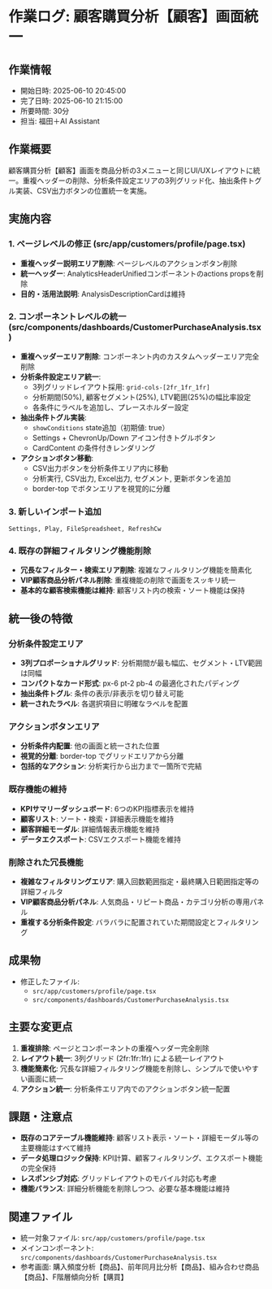 # 作業ログ: 顧客購買分析【顧客】画面統一

## 作業情報
- 開始日時: 2025-06-10 20:45:00
- 完了日時: 2025-06-10 21:15:00
- 所要時間: 30分
- 担当: 福田＋AI Assistant

## 作業概要
顧客購買分析【顧客】画面を商品分析の3メニューと同じUI/UXレイアウトに統一。重複ヘッダーの削除、分析条件設定エリアの3列グリッド化、抽出条件トグル実装、CSV出力ボタンの位置統一を実施。

## 実施内容

### 1. ページレベルの修正 (src/app/customers/profile/page.tsx)
- **重複ヘッダー説明エリア削除**: ページレベルのアクションボタン削除
- **統一ヘッダー**: AnalyticsHeaderUnifiedコンポーネントのactions propsを削除
- **目的・活用法説明**: AnalysisDescriptionCardは維持

### 2. コンポーネントレベルの統一 (src/components/dashboards/CustomerPurchaseAnalysis.tsx)
- **重複ヘッダーエリア削除**: コンポーネント内のカスタムヘッダーエリア完全削除
- **分析条件設定エリア統一**:
  - 3列グリッドレイアウト採用: `grid-cols-[2fr_1fr_1fr]`
  - 分析期間(50%), 顧客セグメント(25%), LTV範囲(25%)の幅比率設定
  - 各条件にラベルを追加し、プレースホルダー設定
- **抽出条件トグル実装**:
  - `showConditions` state追加（初期値: true）
  - Settings + ChevronUp/Down アイコン付きトグルボタン
  - CardContent の条件付きレンダリング
- **アクションボタン移動**:
  - CSV出力ボタンを分析条件エリア内に移動
  - 分析実行, CSV出力, Excel出力, セグメント, 更新ボタンを追加
  - border-top でボタンエリアを視覚的に分離

### 3. 新しいインポート追加
```tsx
Settings, Play, FileSpreadsheet, RefreshCw
```

### 4. 既存の詳細フィルタリング機能削除
- **冗長なフィルター・検索エリア削除**: 複雑なフィルタリング機能を簡素化
- **VIP顧客商品分析パネル削除**: 重複機能の削除で画面をスッキリ統一
- **基本的な顧客検索機能は維持**: 顧客リスト内の検索・ソート機能は保持

## 統一後の特徴

### 分析条件設定エリア
- **3列プロポーショナルグリッド**: 分析期間が最も幅広、セグメント・LTV範囲は同幅
- **コンパクトなカード形式**: px-6 pt-2 pb-4 の最適化されたパディング
- **抽出条件トグル**: 条件の表示/非表示を切り替え可能
- **統一されたラベル**: 各選択項目に明確なラベルを配置

### アクションボタンエリア
- **分析条件内配置**: 他の画面と統一された位置
- **視覚的分離**: border-top でグリッドエリアから分離
- **包括的なアクション**: 分析実行から出力まで一箇所で完結

### 既存機能の維持
- **KPIサマリーダッシュボード**: 6つのKPI指標表示を維持
- **顧客リスト**: ソート・検索・詳細表示機能を維持
- **顧客詳細モーダル**: 詳細情報表示機能を維持
- **データエクスポート**: CSVエクスポート機能を維持

### 削除された冗長機能
- **複雑なフィルタリングエリア**: 購入回数範囲指定・最終購入日範囲指定等の詳細フィルタ
- **VIP顧客商品分析パネル**: 人気商品・リピート商品・カテゴリ分析の専用パネル
- **重複する分析条件設定**: バラバラに配置されていた期間設定とフィルタリング

## 成果物
- 修正したファイル:
  - `src/app/customers/profile/page.tsx`
  - `src/components/dashboards/CustomerPurchaseAnalysis.tsx`

## 主要な変更点
1. **重複排除**: ページとコンポーネントの重複ヘッダー完全削除
2. **レイアウト統一**: 3列グリッド (2fr:1fr:1fr) による統一レイアウト
3. **機能簡素化**: 冗長な詳細フィルタリング機能を削除し、シンプルで使いやすい画面に統一
4. **アクション統一**: 分析条件エリア内でのアクションボタン統一配置

## 課題・注意点
- **既存のコアテーブル機能維持**: 顧客リスト表示・ソート・詳細モーダル等の主要機能はすべて維持
- **データ処理ロジック保持**: KPI計算、顧客フィルタリング、エクスポート機能の完全保持
- **レスポンシブ対応**: グリッドレイアウトのモバイル対応も考慮
- **機能バランス**: 詳細分析機能を削除しつつ、必要な基本機能は維持

## 関連ファイル
- 統一対象ファイル: `src/app/customers/profile/page.tsx`
- メインコンポーネント: `src/components/dashboards/CustomerPurchaseAnalysis.tsx`
- 参考画面: 購入頻度分析【商品】、前年同月比分析【商品】、組み合わせ商品【商品】、F階層傾向分析【購買】 